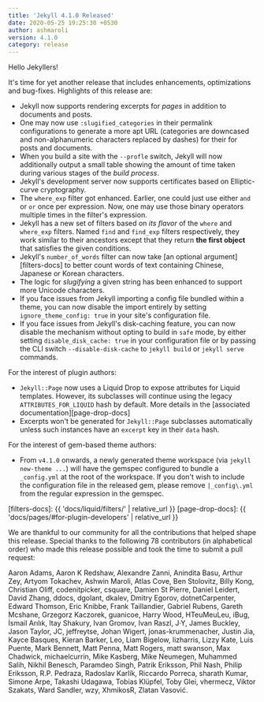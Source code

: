 ```yaml
---
title: 'Jekyll 4.1.0 Released'
date: 2020-05-25 19:25:30 +0530
author: ashmaroli
version: 4.1.0
category: release
---
```


Hello Jekyllers!

It's time for yet another release that includes enhancements, optimizations and bug-fixes. Highlights of this release
are:

* Jekyll now supports rendering excerpts for *pages* in addition to documents and posts.
* One may now use `:slugified_categories` in their permalink configurations to generate a more apt URL (categories are
downcased and non-alphanumeric characters replaced by dashes) for their for posts and documents.
* When you build a site with the `--profle` switch, Jekyll will now additionally output a small table showing the amount
of time taken during various stages of the *build process*.
* Jekyll's development server now supports certificates based on Elliptic-curve cryptography.
* The `where_exp` filter got enhanced.  Earlier, one could just use either `and` or `or` once per expression. Now, one
may use those binary operators multiple times in the filter's expression.
* Jekyll has a new set of filters based on *its flavor* of the `where` and `where_exp` filters. Named `find` and
`find_exp` filters respectively, they work similar to their ancestors except that they return **the first object** that
satisfies the given conditions.
* Jekyll's `number_of_words` filter can now take [an optional argument][filters-docs] to better count words of text
containing Chinese, Japanese or Korean characters.
* The logic for *slugifying* a given string has been enhanced to support more Unicode characters.
* If you face issues from Jekyll importing a config file bundled within a theme, you can now disable the import entirely
by setting `ignore_theme_config: true` in your site's configuration file.
* If you face issues from Jekyll's disk-caching feature, you can now disable the mechanism without opting to build in
`safe` mode, by either setting `disable_disk_cache: true` in your configuration file or by passing the CLI switch
`--disable-disk-cache` to `jekyll build` or `jekyll serve` commands.

For the interest of plugin authors:
* `Jekyll::Page` now uses a Liquid Drop to expose attributes for Liquid templates. However, its subclasses will continue
using the legacy `ATTRIBUTES_FOR_LIQUID` hash by default. More details in the [associated documentation][page-drop-docs]
* Excerpts won't be generated for `Jekyll::Page` subclasses automatically unless such instances have an `excerpt` key in
their `data` hash.

For the interest of gem-based theme authors:
* From `v4.1.0` onwards, a newly generated theme workspace (via `jekyll new-theme ...`) will have the gemspec configured
to bundle a `_config.yml` at the root of the workspace. If you don't wish to include the configuration file in the
released gem, please remove `|_config\.yml` from the regular expression in the gemspec.

[filters-docs]: {{ 'docs/liquid/filters/' | relative_url }}
[page-drop-docs]: {{ 'docs/pages/#for-plugin-developers' | relative_url }}

We are thankful to our community for all the contributions that helped shape this release.
Special thanks to the following 78 contributors (in alphabetical order) who made this release possible and took the time
to submit a pull request:

Aaron Adams, Aaron K Redshaw, Alexandre Zanni, Anindita Basu, Arthur Zey, Artyom Tokachev, Ashwin Maroli, Atlas Cove,
Ben Stolovitz, Billy Kong, Christian Oliff, codenitpicker, csquare, Damien St Pierre, Daniel Leidert, David Zhang,
ddocs, dgolant, dkalev, Dmitry Egorov, dotnetCarpenter, Edward Thomson, Eric Knibbe, Frank Taillandier, Gabriel Rubens,
Gareth Mcshane, Grzegorz Kaczorek, guanicoe, Harry Wood, HTeuMeuLeu, iBug, İsmail Arılık, Itay Shakury, Ivan Gromov,
Ivan Raszl, J·Y, James Buckley, Jason Taylor, JC, jeffreytse, Johan Wigert, jonas-krummenacher, Justin Jia,
Kayce Basques, Kieran Barker, Leo, Liam Bigelow, lizharris, Lizzy Kate, Luis Puente, Mark Bennett, Matt Penna,
Matt Rogers, matt swanson, Max Chadwick, michaelcurrin, Mike Kasberg, Mike Neumegen, Muhammed Salih, Nikhil Benesch,
Paramdeo Singh, Patrik Eriksson, Phil Nash, Philip Eriksson, R.P. Pedraza, Radoslav Karlík, Riccardo Porreca,
sharath Kumar, Simone Arpe, Takashi Udagawa, Tobias Klüpfel, Toby Glei, vhermecz, Viktor Szakats, Ward Sandler, wzy,
XhmikosR, Zlatan Vasović.
